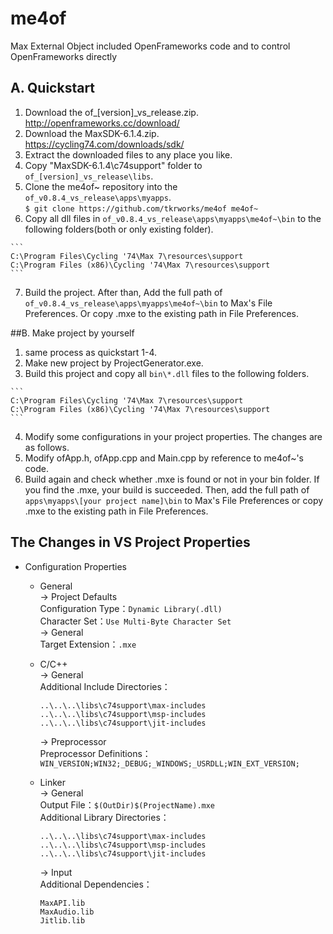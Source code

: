 # me4of
Max External Object included OpenFrameworks code and to control OpenFrameworks directly

## A. Quickstart

  1. Download the of_[version]_vs_release.zip.  
     http://openframeworks.cc/download/  
  2. Download the MaxSDK-6.1.4.zip.  
     https://cycling74.com/downloads/sdk/  
  3. Extract the downloaded files to any place you like.  
  4. Copy "MaxSDK-6.1.4\c74support" folder to `of_[version]_vs_release\libs`.  
  5. Clone the me4of~ repository into the `of_v0.8.4_vs_release\apps\myapps`.  
    ```
    $ git clone https://github.com/tkrworks/me4of me4of~
    ```
  6. Copy all dll files in `of_v0.8.4_vs_release\apps\myapps\me4of~\bin` to the following folders(both or only existing folder).

    ```
    C:\Program Files\Cycling '74\Max 7\resources\support
    C:\Program Files (x86)\Cycling '74\Max 7\resources\support
    ```
  7. Build the project. After than, Add the full path of `of_v0.8.4_vs_release\apps\myapps\me4of~\bin` to Max's File Preferences. Or copy .mxe to the existing path in File Preferences.  

##B. Make project by yourself

  1. same process as quickstart 1-4.  
  2. Make new project by ProjectGenerator.exe.  
  3. Build this project and copy all `bin\*.dll` files to the following folders.

    ```
    C:\Program Files\Cycling '74\Max 7\resources\support  
    C:\Program Files (x86)\Cycling '74\Max 7\resources\support  
    ```
  4. Modify some configurations in your project properties. The changes are as follows.  
  5. Modify ofApp.h, ofApp.cpp and Main.cpp by reference to me4of~'s code.  
  6. Build again and check whether .mxe is found or not in your bin folder. If you find the .mxe, your build is succeeded. Then, add the full path of `apps\myapps\[your project name]\bin` to Max's File Preferences or copy .mxe to the existing path in File Preferences.  

## The Changes in VS Project Properties  
* Configuration Properties  
  - General  
    -> Project Defaults  
      Configuration Type：`Dynamic Library(.dll)`  
      Character Set：`Use Multi-Byte Character Set`  
    -> General  
      Target Extension：`.mxe`  

  - C/C++  
    -> General  
      Additional Include Directories： 
      ```
      ..\..\..\libs\c74support\max-includes  
      ..\..\..\libs\c74support\msp-includes  
      ..\..\..\libs\c74support\jit-includes  
      ```
    -> Preprocessor  
      Preprocessor Definitions：`WIN_VERSION;WIN32;_DEBUG;_WINDOWS;_USRDLL;WIN_EXT_VERSION;` 
  - Linker  
    -> General  
      Output File：`$(OutDir)$(ProjectName).mxe`  
      Additional Library Directories：

      ```
      ..\..\..\libs\c74support\max-includes  
      ..\..\..\libs\c74support\msp-includes  
      ..\..\..\libs\c74support\jit-includes  
      ```
    -> Input  
      Additional Dependencies：
      
      ```
      MaxAPI.lib  
      MaxAudio.lib  
      Jitlib.lib  
      ```
